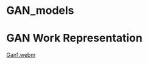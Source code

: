 # GAN_models
# GAN Work Representation
[Gan1.webm](https://github.com/zeul22/GAN_models/assets/62982824/e6a7aa10-6db0-4574-91f8-0e5462d61ad7)

